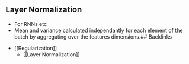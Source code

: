 ## Layer Normalization
- For RNNs etc
- Mean and variance calculated independantly for each element of the batch by aggregating over the features dimensions.## Backlinks
* [[Regularization]]
	* [[Layer Normalization]]

